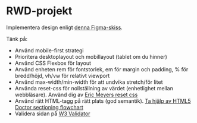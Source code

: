 # RWD-projekt

Implementera design enligt [denna Figma-skiss](https://www.figma.com/file/c73B4slv69eG5KPnp5yxcF/equalizer-landing-page?node-id=0%3A1). 

Tänk på:

- Använd mobile-first strategi
- Prioritera desktoplayout och mobillayout (tablet om du hinner)
- Använd CSS Flexbox för layout
- Använd enheten rem för fontstorlek, em för margin och padding, % för bredd/höjd, vh/vw för relativt viewport
- Använd max-width/min-width för att undvika stretch/för litet
- Använda reset-css för nollställning av värdet (enhetlighet mellan webbläsare). Använd dig av [Eric Meyers reset css](https://meyerweb.com/eric/tools/css/reset/)
- Använd rätt HTML-tagg på rätt plats (god semantik). [Ta hjälp av HTML5 Doctor sectioning flowchart](http://html5doctor.com/downloads/h5d-sectioning-flowchart.pdf)
- Validera sidan på [W3 Validator](https://validator.w3.org/)

